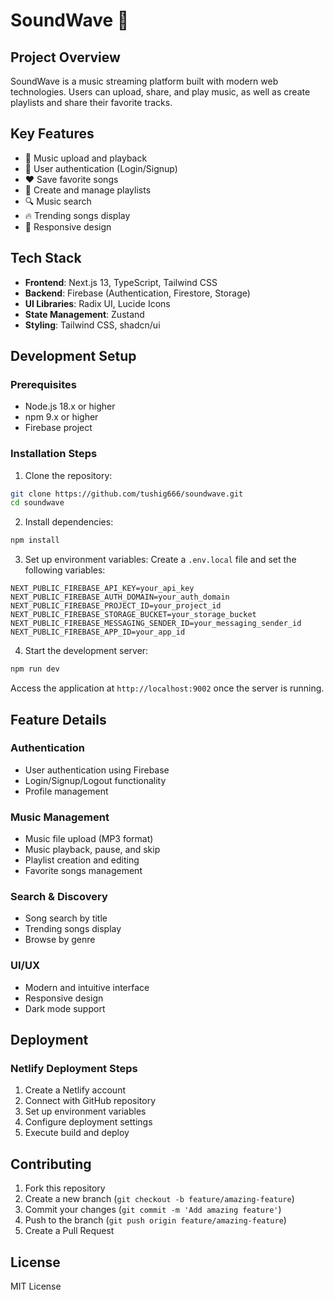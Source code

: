 # SoundWave 🎵

## Project Overview
SoundWave is a music streaming platform built with modern web technologies. Users can upload, share, and play music, as well as create playlists and share their favorite tracks.

## Key Features
- 🎵 Music upload and playback
- 👤 User authentication (Login/Signup)
- ❤️ Save favorite songs
- 📝 Create and manage playlists
- 🔍 Music search
- 🔥 Trending songs display
- 📱 Responsive design

## Tech Stack
- **Frontend**: Next.js 13, TypeScript, Tailwind CSS
- **Backend**: Firebase (Authentication, Firestore, Storage)
- **UI Libraries**: Radix UI, Lucide Icons
- **State Management**: Zustand
- **Styling**: Tailwind CSS, shadcn/ui

## Development Setup

### Prerequisites
- Node.js 18.x or higher
- npm 9.x or higher
- Firebase project

### Installation Steps
1. Clone the repository:
```bash
git clone https://github.com/tushig666/soundwave.git
cd soundwave
```

2. Install dependencies:
```bash
npm install
```

3. Set up environment variables:
Create a `.env.local` file and set the following variables:
```
NEXT_PUBLIC_FIREBASE_API_KEY=your_api_key
NEXT_PUBLIC_FIREBASE_AUTH_DOMAIN=your_auth_domain
NEXT_PUBLIC_FIREBASE_PROJECT_ID=your_project_id
NEXT_PUBLIC_FIREBASE_STORAGE_BUCKET=your_storage_bucket
NEXT_PUBLIC_FIREBASE_MESSAGING_SENDER_ID=your_messaging_sender_id
NEXT_PUBLIC_FIREBASE_APP_ID=your_app_id
```

4. Start the development server:
```bash
npm run dev
```

Access the application at `http://localhost:9002` once the server is running.

## Feature Details

### Authentication
- User authentication using Firebase
- Login/Signup/Logout functionality
- Profile management

### Music Management
- Music file upload (MP3 format)
- Music playback, pause, and skip
- Playlist creation and editing
- Favorite songs management

### Search & Discovery
- Song search by title
- Trending songs display
- Browse by genre

### UI/UX
- Modern and intuitive interface
- Responsive design
- Dark mode support

## Deployment

### Netlify Deployment Steps
1. Create a Netlify account
2. Connect with GitHub repository
3. Set up environment variables
4. Configure deployment settings
5. Execute build and deploy

## Contributing
1. Fork this repository
2. Create a new branch (`git checkout -b feature/amazing-feature`)
3. Commit your changes (`git commit -m 'Add amazing feature'`)
4. Push to the branch (`git push origin feature/amazing-feature`)
5. Create a Pull Request

## License
MIT License
